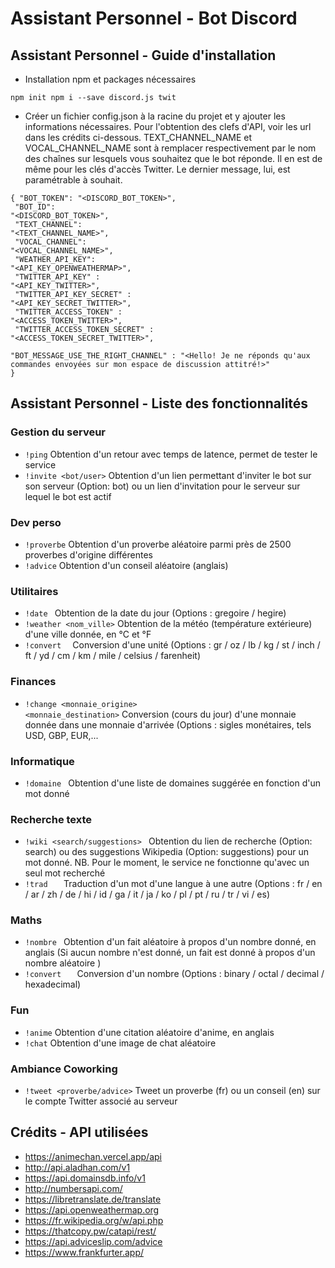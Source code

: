 # Assistant Personnel - Bot Discord

## Assistant Personnel - Guide d'installation

* Installation npm et packages nécessaires

<code>npm init
npm i --save discord.js twit</code>

* Créer un fichier config.json à la racine du projet et y ajouter les informations nécessaires. Pour l'obtention des clefs d'API, voir les url dans les crédits ci-dessous. TEXT_CHANNEL_NAME et VOCAL_CHANNEL_NAME sont à remplacer respectivement par le nom des chaînes sur lesquels vous souhaitez que le bot réponde. Il en est de même pour les clés d'accès Twitter. Le dernier message, lui, est paramétrable à souhait.

<code>{
    "BOT_TOKEN": "<DISCORD_BOT_TOKEN>",<br/>
    "BOT_ID": "<DISCORD_BOT_TOKEN>",<br/>
    "TEXT_CHANNEL": "<TEXT_CHANNEL_NAME>",<br/>
    "VOCAL_CHANNEL": "<VOCAL_CHANNEL_NAME>",<br/>
    "WEATHER_API_KEY": "<API_KEY_OPENWEATHERMAP>",<br/>
    "TWITTER_API_KEY" : "<API_KEY_TWITTER>",<br/>
    "TWITTER_API_KEY_SECRET" : "<API_KEY_SECRET_TWITTER>",<br/>
    "TWITTER_ACCESS_TOKEN" : "<ACCESS_TOKEN_TWITTER>",<br/>
    "TWITTER_ACCESS_TOKEN_SECRET" : "<ACCESS_TOKEN_SECRET_TWITTER>",<br/>
    "BOT_MESSAGE_USE_THE_RIGHT_CHANNEL" : "<Hello! Je ne réponds qu'aux commandes envoyées sur mon espace de discussion attitré!>"
}</code>

## Assistant Personnel - Liste des fonctionnalités

### Gestion du serveur

* <code>!ping</code> Obtention d'un retour avec temps de latence, permet de tester le service
* <code>!invite <bot/user></code> Obtention d'un lien permettant d'inviter le bot sur son serveur (Option: bot) ou un lien d'invitation pour le serveur sur lequel le bot est actif

### Dev perso

* <code>!proverbe</code> Obtention d'un proverbe aléatoire parmi près de 2500 proverbes d'origine différentes
* <code>!advice</code> Obtention d'un conseil aléatoire (anglais)

### Utilitaires

* <code>!date <format></code> Obtention de la date du jour (Options : gregoire / hegire)
* <code>!weather <nom_ville></code> Obtention de la météo (température extérieure) d'une ville donnée, en °C et °F
* <code>!convert <nombre> <origine></code> Conversion d'une unité (Options : gr / oz / lb / kg / st / inch / ft / yd / cm / km / mile / celsius / farenheit)

### Finances

* <code>!change <monnaie_origine> <monnaie_destination></code> Conversion (cours du jour) d'une monnaie donnée dans une monnaie d'arrivée (Options : sigles monétaires, tels USD, GBP, EUR,...

### Informatique

* <code>!domaine <mot></code> Obtention d'une liste de domaines suggérée en fonction d'un mot donné

### Recherche texte

* <code>!wiki <search/suggestions> <mot></code> Obtention du lien de recherche (Option: search) ou des suggestions Wikipedia (Option: suggestions) pour un mot donné. NB. Pour le moment, le service ne fonctionne qu'avec un seul mot recherché
* <code>!trad <mot> <origine> <destination></code> Traduction d'un mot d'une langue à une autre (Options : fr / en / ar / zh / de / hi / id / ga / it / ja / ko / pl / pt / ru / tr / vi / es)

### Maths

* <code>!nombre <nombre></code> Obtention d'un fait aléatoire à propos d'un nombre donné, en anglais (Si aucun nombre n'est donné, un fait est donné à propos d'un nombre aléatoire )
* <code>!convert <nombre> <origine> <destination></code> Conversion d'un nombre (Options : binary / octal / decimal / hexadecimal)


### Fun

* <code>!anime</code> Obtention d'une citation aléatoire d'anime, en anglais
* <code>!chat</code> Obtention d'une image de chat aléatoire

### Ambiance Coworking

* <code>!tweet <proverbe/advice></code> Tweet un proverbe (fr) ou un conseil (en) sur le compte Twitter associé au serveur

## Crédits - API utilisées

* https://animechan.vercel.app/api
* http://api.aladhan.com/v1
* https://api.domainsdb.info/v1
* http://numbersapi.com/
* https://libretranslate.de/translate
* https://api.openweathermap.org
* https://fr.wikipedia.org/w/api.php
* https://thatcopy.pw/catapi/rest/
* https://api.adviceslip.com/advice
* https://www.frankfurter.app/

